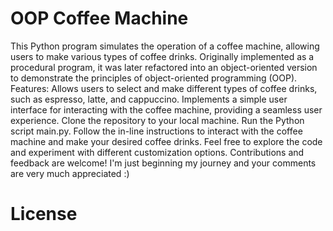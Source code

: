# OOP Coffee Machine
This Python program simulates the operation of a coffee machine, allowing users to make various types of coffee drinks. Originally implemented as a procedural program, it was later refactored into an object-oriented version to demonstrate the principles of object-oriented programming (OOP).
Features: Allows users to select and make different types of coffee drinks, such as espresso, latte, and cappuccino. Implements a simple user interface for interacting with the coffee machine, providing a seamless user experience. Clone the repository to your local machine. Run the Python script main.py. Follow the in-line instructions to interact with the coffee machine and make your desired coffee drinks. Feel free to explore the code and experiment with different customization options. Contributions and feedback are welcome! I'm just beginning my journey and your comments are very much appreciated :)
# License 
